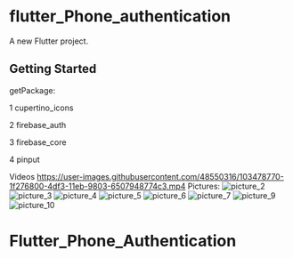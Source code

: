 # flutter_Phone_authentication

A new Flutter project.

## Getting Started
getPackage:

1  cupertino_icons

2  firebase_auth

3  firebase_core

4   pinput


Videos
https://user-images.githubusercontent.com/48550316/103478770-1f276800-4df3-11eb-9803-6507948774c3.mp4
Pictures:
![picture_2](https://user-images.githubusercontent.com/48550316/103478906-1be0ac00-4df4-11eb-9a48-4923ae068a27.jpg)
![picture_3](https://user-images.githubusercontent.com/48550316/103478912-1edb9c80-4df4-11eb-9b0a-10031f4ead52.jpg)
![picture_4](https://user-images.githubusercontent.com/48550316/103478913-200cc980-4df4-11eb-9f06-1c8379655ba7.jpg)
![picture_5](https://user-images.githubusercontent.com/48550316/103478914-213df680-4df4-11eb-83c9-2a892d5432bd.jpg)
![picture_6](https://user-images.githubusercontent.com/48550316/103478915-21d68d00-4df4-11eb-96d9-0acf619cbdc5.jpg)
![picture_7](https://user-images.githubusercontent.com/48550316/103478916-226f2380-4df4-11eb-8654-dc508fa2eae3.jpg)
![picture_9](https://user-images.githubusercontent.com/48550316/103478918-2307ba00-4df4-11eb-9ca6-73ce09b51b64.jpg)
![picture_10](https://user-images.githubusercontent.com/48550316/103478921-23a05080-4df4-11eb-8a5d-889f0bb6bd62.jpg)



# Flutter_Phone_Authentication
